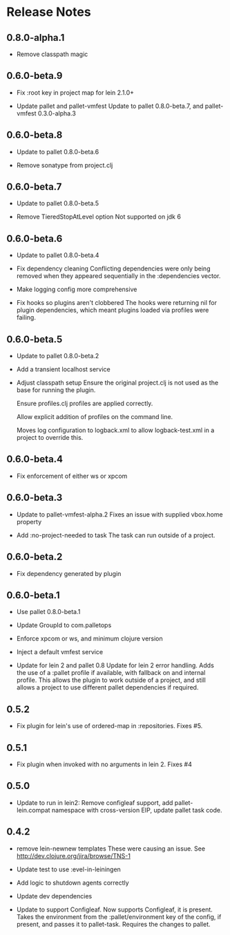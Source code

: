 # Release Notes

## 0.8.0-alpha.1

- Remove classpath magic

## 0.6.0-beta.9

- Fix :root key in project map for lein 2.1.0+

- Update pallet and pallet-vmfest
  Update to pallet 0.8.0-beta.7, and pallet-vmfest 0.3.0-alpha.3

## 0.6.0-beta.8

- Update to pallet 0.8.0-beta.6

- Remove sonatype from project.clj

## 0.6.0-beta.7

- Update to pallet 0.8.0-beta.5

- Remove TieredStopAtLevel option
  Not supported on jdk 6

## 0.6.0-beta.6

- Update to pallet 0.8.0-beta.4

- Fix dependency cleaning
  Conflicting dependencies were only being removed when they appeared
  sequentially in the :dependencies vector.

- Make logging config more comprehensive

- Fix hooks so plugins aren't clobbered
  The hooks were returning nil for plugin dependencies, which meant plugins 
  loaded via profiles were failing.

## 0.6.0-beta.5

- Update to pallet 0.8.0-beta.2

- Add a transient localhost service

- Adjust classpath setup
  Ensure the original project.clj is not used as the base for running the
  plugin.

  Ensure profiles.clj profiles are applied correctly.

  Allow explicit addition of profiles on the command line.

  Moves log configuration to logback.xml to allow logback-test.xml in a
  project to override this.


## 0.6.0-beta.4

- Fix enforcement of either ws or xpcom

## 0.6.0-beta.3

- Update to pallet-vmfest-alpha.2
  Fixes an issue with supplied vbox.home property

- Add :no-project-needed to task
  The task can run outside of a project.

## 0.6.0-beta.2

- Fix dependency generated by plugin

## 0.6.0-beta.1

- Use pallet 0.8.0-beta.1

- Update GroupId to com.palletops

- Enforce xpcom or ws, and minimum clojure version

- Inject a default vmfest service

- Update for lein 2 and pallet 0.8
  Update for lein 2 error handling.  Adds the use of a :pallet profile if 
  available, with fallback on and internal profile.  This allows the plugin
  to work outside of a project, and still allows a project to use different
  pallet dependencies if required.

## 0.5.2

- Fix plugin for lein's use of ordered-map in :repositories. Fixes #5.

## 0.5.1

- Fix plugin when invoked with no arguments in lein 2. Fixes #4

## 0.5.0

- Update to run in lein2: Remove configleaf support, add pallet-lein.compat
  namespace with cross-version EIP, update pallet task code.

## 0.4.2

- remove lein-newnew templates
  These were causing an issue. See http://dev.clojure.org/jira/browse/TNS-1

- Update test to use :evel-in-leiningen

- Add logic to shutdown agents correctly

- Update dev dependencies

- Update to support Configleaf.
  Now supports Configleaf, it is present. Takes the environment from the
  :pallet/environment key of the config, if present, and passes it to
  pallet-task. Requires the changes to pallet.
